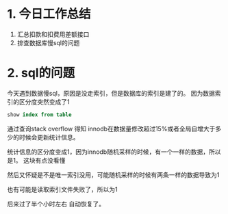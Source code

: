 # 1. 今日工作总结

1. 汇总扣款和扣费用差额接口
2. 排查数据库慢sql的问题

# 2. sql的问题

今天遇到数据慢sql，原因是没走索引，但是数据库的索引是建了的。
因为数据索引的区分度突然变成了1

```sql
show index from table
```

通过查询stack overflow 得知 innodb在数据量修改超过15%或者全局自增大于多少的时候会更新统计信息。

统计信息的区分度变成1，因为innodb随机采样的时候，有一个一样的数据，所以是1。 这块有点没看懂

然后又怀疑是不是唯一索引没用，可能随机采样的时候有两条一样的数据导致为1

也有可能是读取索引文件失败了，所以为1

后来过了半个小时左右 自动恢复了。
